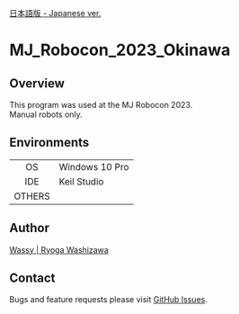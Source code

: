 [日本語版 - Japanese ver.](https://github.com/wassy310/MJ_Robocon_2023_Okinawa/blob/master/README-ja.md)
# MJ_Robocon_2023_Okinawa
## Overview
This program was used at the MJ Robocon 2023.  
Manual robots only.

## Environments
|        |                                        |
|  :-:   | -------------------------------------- |
| OS     | Windows 10 Pro                         |
| IDE    | Keil Studio                            |
| OTHERS |                                        |

## Author
[Wassy | Ryoga Washizawa](https://github.com/wassy310)

## Contact
Bugs and feature requests please visit [GitHub Issues](https://github.com/wassy310/MJ_Robocon_2023_Okinawa/issues).
